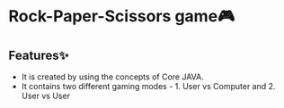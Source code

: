 # Rock-Paper-Scissors game🎮

## Features✨

- It is created by using the concepts of Core JAVA.
- It contains two different gaming modes - 1. User vs Computer and 2. User vs User
